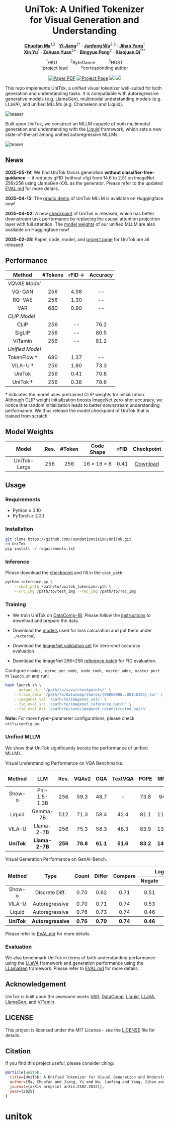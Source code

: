 <div align="center">
<h1>UniTok: A Unified Tokenizer <br> for Visual Generation and Understanding</h1>

[**Chuofan Ma**](https://machuofan.github.io/)<sup>1,2</sup> · [**Yi Jiang**](https://enjoyyi.github.io/)<sup>2&dagger;</sup> · [**Junfeng Wu**](https://wjf5203.github.io/)<sup>2,3</sup> · [**Jihan Yang**](https://jihanyang.github.io/)<sup>1</sup>
<br>
[**Xin Yu**](https://xinyu-andy.github.io/)<sup>1</sup> · [**Zehuan Yuan**](https://shallowyuan.github.io/)<sup>2*</sup> · [**Bingyue Peng**](https://openreview.net/profile?id=~BINGYUE_PENG1)<sup>2</sup> · [**Xiaojuan Qi**](https://xjqi.github.io/)<sup>1&dagger;*</sup>

<sup>1</sup>HKU&emsp;&emsp;&emsp;<sup>2</sup>ByteDance&emsp;&emsp;&emsp;<sup>3</sup>HUST
<br>
&dagger;project lead&emsp;&emsp;&emsp;*corresponding author

<a href="https://arxiv.org/abs/2502.20321"><img src='https://img.shields.io/badge/arXiv-UniTok-red' alt='Paper PDF'></a>
<a href="https://foundationvision.github.io/UniTok/"><img src='https://img.shields.io/badge/Project_Page-UniTok-green' alt='Project Page'></a>
<a href="https://huggingface.co/FoundationVision/unitok_tokenizer"><img src='https://img.shields.io/badge/%F0%9F%A4%97%20Hugging%20Face-Model-blue'></a>
<a href="https://huggingface.co/spaces/FoundationVision/UniTok"><img src='https://img.shields.io/badge/%F0%9F%A4%97%20Hugging%20Face-Demo-yellow'></a>

[//]: # (<a href='https://huggingface.co/datasets/depth-anything/DA-2K'><img src='https://img.shields.io/badge/Benchmark-DA--2K-yellow' alt='Benchmark'></a>)
</div>

This repo implements UniTok, a unified visual tokenizer well-suited for both generation and understanding tasks. 
It is compatiable with autoregressive generative models (e.g. LlamaGen), 
multimodal understanding models (e.g. LLaVA), and unified MLLMs (e.g. Chameleon and Liquid).

![teaser](assets/teaser.png)

Built upon UniTok, we construct an MLLM capable of both multimodal generation and understanding
with the [Liquid](https://github.com/FoundationVision/Liquid/) framework,
which sets a new state-of-the-art among unified autoregressive MLLMs.

![teaser](assets/samples.png)

## News
**2025-05-19:** We find UniTok favors generation **without classifier-free-guidance** -- 
it reduces gFID (without cfg) from 14.6 to 2.51 on ImageNet 256x256 using LlamaGen-XXL as the generator.
Please refer to the updated [EVAL.md](eval/EVAL.md) for more details.

**2025-04-15:** The [gradio demo](https://huggingface.co/spaces/FoundationVision/UniTok) of UniTok MLLM is available on Huggingface now!

**2025-04-02:** A new [checkpoint](https://huggingface.co/FoundationVision/unitok_tokenizer/tree/main) 
of UniTok is released, which has better downstream task performance 
by replacing the causal attention projection layer with full attention.
The [model weights](https://huggingface.co/FoundationVision/unitok_mllm) 
of our unified MLLM are also available on Huggingface now!

**2025-02-28:** Paper, code, model, and [project page](https://foundationvision.github.io/UniTok/) for UniTok are all released.


## Performance

<table>
    <thead>
        <tr>
            <th>Method</th>
            <th>#Tokens</th>
            <th>rFID &darr;</th>
            <th>Accuracy</th>
        </tr>
    </thead>
    <tbody>
        <tr>
            <td colspan="4"><i>VQVAE Model</i></td>
        </tr>
        <tr align="center">
            <td>VQ-GAN</td>
            <td>256</td>
            <td>4.98</td>
            <td>--</td>
        </tr>
        <tr align="center">
            <td>RQ-VAE</td>
            <td>256</td>
            <td>1.30</td>
            <td>--</td>
        </tr>
        <tr align="center">
            <td>VAR</td>
            <td>680</td>
            <td>0.90</td>
            <td>--</td>
        </tr>
        <tr>
            <td colspan="4"><i>CLIP Model</i></td>
        </tr>
        <tr align="center">
            <td>CLIP</td>
            <td>256</td>
            <td>--</td>
            <td>76.2</td>
        </tr>
        <tr align="center">
            <td>SigLIP</td>
            <td>256</td>
            <td>--</td>
            <td>80.5</td>
        </tr>
        <tr align="center">
            <td>ViTamin</td>
            <td>256</td>
            <td>--</td>
            <td>81.2</td>
        </tr>
        <tr>
            <td colspan="4"><i>Unified Model</i></td>
        </tr>
        <tr align="center">
            <td>TokenFlow &dagger;</td>
            <td>680</td>
            <td>1.37</td>
            <td>--</td>
        </tr>
        <tr align="center">
            <td>VILA-U &dagger;</td>
            <td>256</td>
            <td>1.80</td>
            <td>73.3</td>
        </tr>
        <tr align="center">
            <td>UniTok</td>
            <td>256</td>
            <td>0.41</td>
            <td>70.8</td>
        </tr>
        <tr align="center">
            <td>UniTok &dagger;</td>
            <td>256</td>
            <td>0.38</td>
            <td>78.6</td>
        </tr>
    </tbody>
</table>


&dagger; indicates the model uses pretrained CLIP weights for initialization. Although CLIP weight initialization boosts ImageNet zero-shot accuracy,
we notice that random initialization leads to better downstream understanding performance.
We thus release the model checkpoint of UniTok that is trained from scratch.




## Model Weights

|    Model     | Res. | #Token |        Code Shape         | rFID |  Checkpoint  |
|:------------:|:----:|:------:|:-------------------------:|:----:|:------------:|
| UniTok-Large | 256  |  256   | 16 $\times$ 16 $\times$ 8 | 0.41 | [Download](https://huggingface.co/FoundationVision/unitok_tokenizer/blob/main/unitok_tokenizer.pth) |


## Usage

### Requirements
- Python ≥ 3.10
- PyTorch ≥ 2.3.1

### Installation

```bash
git clone https://github.com/FoundationVision/UniTok.git
cd UniTok
pip install -r requirements.txt
```

### Inference

Please download the [checkpoint](https://huggingface.co/FoundationVision/unitok_tokenizer) and fill in the `ckpt_path`.
```bash
python inference.py \
    --ckpt_path /path/to/unitok_tokenizer.pth \
    --src_img /path/to/test_img --rec_img /path/to/rec_img
```

### Training

- We train UniTok on [DataComp-1B](https://github.com/mlfoundations/datacomp). 
Please follow the [instructions](https://github.com/mlfoundations/datacomp?tab=readme-ov-file#downloading-datacomp-1b) to download and prepare the data.

- Download the [models](https://huggingface.co/FoundationVision/unitok_external) used for loss calculation and put them under `./external`.

- Download the [ImageNet validation set](https://www.image-net.org/) for zero-shot accuracy evaluation.

- Download the ImageNet 256$\times$256 [reference batch](https://huggingface.co/datasets/FoundationVision/imagenet_reference_batch) for FID evaluation.

Configure `nnodes, nproc_per_node, node_rank, master_addr, master_port` in `launch.sh` and run:

```bash
bash launch.sh \
    --output_dir '/path/to/save/checkpoints/' \
    --train_data '/path/to/datacomp/shards/{00000000..00140146}.tar' \
    --imagenet_val '/path/to/imagenet_val/' \
    --fid_eval_src '/path/to/imagenet_reference_batch' \
    --fid_eval_dst '/path/to/save/imagenet_reconstructed_batch'
```
**Note:** For more hyper-parameter configurations, please check `utils/config.py`.

### Unified MLLM
We show that UniTok significantly boosts the performance of unified MLLMs.

Visual Understanding Performance on VQA Benchmarks.

|   Method   |      LLM       |  Res.   |  VQAv2   |   GQA    | TextVQA  |   POPE   |   MME    |  MM-Vet  |
|:----------:|:--------------:|:-------:|:--------:|:--------:|:--------:|:--------:|:--------:|:--------:|
|   Show-o   |  Phi-1.5-1.3B  |   256   |   59.3   |   48.7   |    -     |   73.8   |   948    |    -     |
|   Liquid   |    Gemma-7B    |   512   |   71.3   |   58.4   |   42.4   |   81.1   |   1119   |    -     |
|   VILA-U   |   Llama-2-7B   |   256   |   75.3   |   58.3   |   48.3   |   83.9   |   1336   |   27.7   |
| **UniTok** | **Llama-2-7B** | **256** | **76.8** | **61.1** | **51.6** | **83.2** | **1448** | **33.9** |

Visual Generation Performance on GenAI-Bench.

<table>
    <thead>
    <tr>
        <th rowspan="2">Method</th>
        <th rowspan="2">Type</th>
        <th rowspan="2">Count</th>
        <th rowspan="2">Differ</th>
        <th rowspan="2">Compare</th>
        <th colspan="2">Logical</th>
        <th rowspan="2">Overall</th>
    </tr>
    <tr>
        <th>Negate</th>
        <th>Universal</th>
    </tr>
    </thead>
    <tbody>
    <tr align="center">
        <td>Show-o</td>
        <td>Discrete Diff.</td>
        <td>0.70</td>
        <td>0.62</td>
        <td>0.71</td>
        <td>0.51</td>
        <td>0.65</td>
        <td>0.60</td>
    </tr>
    <tr align="center">
        <td>VILA-U</td>
        <td>Autoregressive</td>
        <td>0.70</td>
        <td>0.71</td>
        <td>0.74</td>
        <td>0.53</td>
        <td>0.66</td>
        <td>0.64</td>
    </tr>
    <tr align="center">
        <td>Liquid</td>
        <td>Autoregressive</td>
        <td>0.76</td>
        <td>0.73</td>
        <td>0.74</td>
        <td>0.46</td>
        <td>0.74</td>
        <td>0.65</td>
    </tr>
    <tr align="center">
        <th>UniTok</th>
        <th>Autoregressive</th>
        <th>0.76</th>
        <th>0.79</th>
        <th>0.74</th>
        <th>0.46</th>
        <th>0.73</th>
        <th>0.67</th>
    </tr>
    </tbody>
</table>

Please refer to [EVAL.md](eval/EVAL.md) for more details.

### Evaluation

We also benchmark UniTok in terms of both understanding performance using the [LLaVA](https://github.com/haotian-liu/LLaVA) framework 
and generation performance using the [LLamaGen](https://github.com/FoundationVision/LlamaGen) framework.
Please refer to [EVAL.md](eval/EVAL.md) for more details.



## Acknowledgement
UniTok is built upon the awesome works
[VAR](https://github.com/FoundationVision/VAR),
[DataComp](https://github.com/mlfoundations/datacomp),
[Liquid](https://github.com/FoundationVision/Liquid/),
[LLaVA](https://github.com/haotian-liu/LLaVA/),
[LlamaGen](https://github.com/FoundationVision/LlamaGen/),
and [ViTamin](https://github.com/Beckschen/ViTamin).


## LICENSE

This project is licensed under the MIT License - see the [LICENSE](LICENSE) file for details.


## Citation

If you find this project useful, please consider citing:

```bibtex
@article{unitok,
  title={UniTok: A Unified Tokenizer for Visual Generation and Understanding},
  author={Ma, Chuofan and Jiang, Yi and Wu, Junfeng and Yang, Jihan and Yu, Xin and Yuan, Zehuan and Peng, Bingyue and Qi, Xiaojuan},
  journal={arXiv preprint arXiv:2502.20321},
  year={2025}
}
```
# unitok
